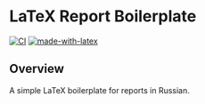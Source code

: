 # LaTeX Report Boilerplate

[![CI](https://github.com/megabyde/latex-report-boilerplate/actions/workflows/main.yml/badge.svg)](https://github.com/megabyde/latex-report-boilerplate/actions/workflows/main.yml)
[![made-with-latex](https://img.shields.io/badge/Made%20with-LaTeX-1f425f.svg)](https://www.latex-project.org/)

## Overview

A simple LaTeX boilerplate for reports in Russian.
